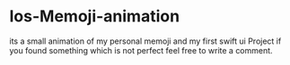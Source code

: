# Ios-Memoji-animation
its a small animation of my personal memoji and my first swift ui Project if you found something which is not perfect feel free to write a comment. 
